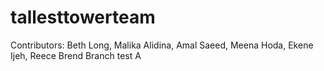 # tallesttowerteam
Contributors: Beth Long, Malika Alidina, Amal Saeed, Meena Hoda, Ekene Ijeh, Reece Brend
Branch test A
